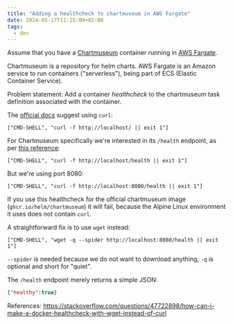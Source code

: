 ```yaml
---
title: "Adding a healthcheck to chartmuseum in AWS Fargate"
date: 2024-05-17T11:15:09+02:00
tags:
  - dev
---
```


Assume that you have a [Chartmuseum](https://chartmuseum.com/) container running
in [AWS Fargate](https://aws.amazon.com/fargate/).

Chartmuseum is a repository for helm charts. AWS Fargate is an Amazon service to
run containers ("serverless"), being part of ECS (Elastic Container Service).

Problem statement: Add a container _healthcheck_ to the chartmuseum task
definition associated with the container.


The [official
docs](https://docs.aws.amazon.com/AmazonECS/latest/APIReference/API_HealthCheck.html)
suggest using `curl`:

```
["CMD-SHELL", "curl -f http://localhost/ || exit 1"]
```

For Chartmuseum specifically we're interested in its `/health` endpoint, as per
[this reference](https://github.com/helm/chartmuseum/issues/28):

```
["CMD-SHELL", "curl -f http://localhost/health || exit 1"]
```

But we're using port 8080:

```
["CMD-SHELL", "curl -f http://localhost:8080/health || exit 1"]
```

If you use this healthcheck for the official chartmuseum image
(`ghcr.io/helm/chartmuseum`) it will fail, because the Alpine Linux environment
it uses does not contain `curl`.

A straightforward fix is to use `wget` instead:

```
["CMD-SHELL", "wget -q --spider http://localhost:8080/health || exit 1"]
```

`--spider` is needed because we do not want to download anything, `-q` is
optional and short for "quiet".

The `/health` endpoint merely returns a simple JSON:

```json
{"healthy":true}
```

References: https://stackoverflow.com/questions/47722898/how-can-i-make-a-docker-healthcheck-with-wget-instead-of-curl
